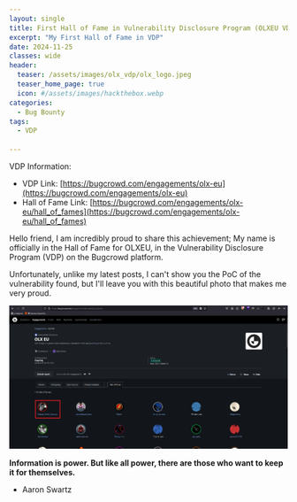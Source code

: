 ```yaml
---
layout: single
title: First Hall of Fame in Vulnerability Disclosure Program (OLXEU VDP)
excerpt: "My First Hall of Fame in VDP"
date: 2024-11-25
classes: wide
header:
  teaser: /assets/images/olx_vdp/olx_logo.jpeg
  teaser_home_page: true
  icon: #/assets/images/hackthebox.webp
categories:
  - Bug Bounty
tags:
  - VDP
  
---
```

VDP Information:
- VDP Link: [https://bugcrowd.com/engagements/olx-eu](https://bugcrowd.com/engagements/olx-eu)
- Hall of Fame Link: [https://bugcrowd.com/engagements/olx-eu/hall_of_fames](https://bugcrowd.com/engagements/olx-eu/hall_of_fames)

Hello friend, I am incredibly proud to share this achievement; My name is officially in the Hall of Fame for OLXEU, in the Vulnerability Disclosure Program (VDP) on the Bugcrowd platform.

Unfortunately, unlike my latest posts, I can't show you the PoC of the vulnerability found, but I'll leave you with this beautiful photo that makes me very proud.

![](/assets/images/olx_vdp/hall_of_fame_olx.png)

<strong>Information is power. But like all power, there are those who want to keep it for themselves.</strong>

- Aaron Swartz

